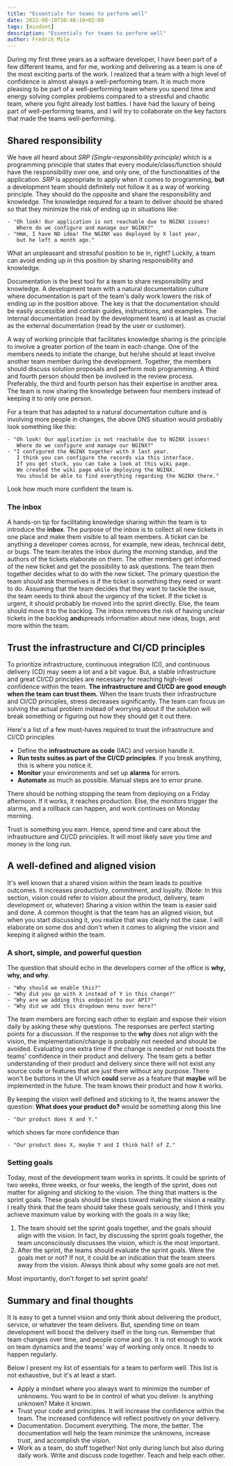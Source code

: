 ```yaml
---
title: "Essentials for teams to perform well"
date: 2022-08-10T10:48:19+02:00
tags: [mindset]
description: "Essentials for teams to perform well"
author: Fredrik Mile
---
```


During my first three years as a software developer, I have been part of a few different teams, and for me,
working and delivering as a team is one of the most exciting parts of the work.
I realized that a team with a high level of confidence is almost always a well-performing team.
It is much more pleasing to be part of a well-performing team where you spend time and energy solving complex problems compared to a stressful and chaotic team, where you fight already lost battles.
I have had the luxury of being part of well-performing teams, and I will try to collaborate on the key factors that made the teams well-performing.

## Shared responsibility

We have all heard about _SRP (Single-responsibility principle)_ which is a programming principle that states that every module/class/function should have the responsibility over one, and only one, of the functionalities of the application.
_SRP_ is appropriate to apply when it comes to programming, **but** a development team should definitely not follow it as a way of working principle.
They should do the opposite and share the responsibility and knowledge.
The knowledge required for a team to deliver should be shared so that they minimize the risk of ending up in situations like:

    - "Oh look! Our application is not reachable due to NGINX issues! 
       Where do we configure and manage our NGINX?"
    - "Hmm, I have NO idea! The NGINX was deployed by X last year, 
       but he left a month ago."

What an unpleasant and stressful position to be in, right?
Luckily, a team can avoid ending up in this position by sharing responsibility and knowledge.

Documentation is the best tool for a team to share responsibility and knowledge.
A development team with a natural documentation culture where documentation is part of the team's daily work lowers the risk of ending up in the position above.
The key is that the documentation should be easily accessible and contain guides, instructions, and examples.
The internal documentation (read by the development team) is at least as crucial as the external documentation (read by the user or customer).

A way of working principle that facilitates knowledge sharing is the principle to involve a greater portion of the team in each change.
One of the members needs to initiate the change, but he/she should at least involve another team member during the development. Together, the members should discuss solution proposals and perform mob programming. A third and fourth person should then be involved in the review process. Preferably, the third and fourth person has their expertise in another area. The team is now sharing the knowledge between four members instead of keeping it to only one person.

For a team that has adapted to a natural documentation culture and is involving more people in changes, the above DNS situation would probably look something like this:

    - "Oh look! Our application is not reachable due to NGINX issues!
       Where do we configure and manage our NGINX?"
    - "I configured the NGINX together with X last year.
       I think you can configure the records via this interface.
       If you get stuck, you can take a look at this wiki page.
       We created the wiki page while deploying the NGINX.
       You should be able to find everything regarding the NGINX there."

Look how much more confident the team is.

### The inbox

A hands-on tip for facilitating knowledge sharing within the team is to introduce the **inbox**.
The purpose of the inbox is to collect all new tickets in one place and make them visible to all team members.
A ticket can be anything a developer comes across, for example, new ideas, technical debt, or bugs.
The team iterates the inbox during the morning standup, and the authors of the tickets elaborate on them.
The other members get informed of the new ticket and get the possibility to ask questions.
The team then together decides what to do with the new ticket.
The primary question the team should ask themselves is if the ticket is something they need or want to do.
Assuming that the team decides that they want to tackle the issue, the team needs to think about the urgency of the ticket.
If the ticket is urgent, it should probably be moved into the sprint directly. Else, the team should move it to the backlog.
The inbox removes the risk of having unclear tickets in the backlog **and**spreads information about new ideas, bugs, and more within the team.

## Trust the infrastructure and CI/CD principles

To prioritize infrastructure, continuous integration (CI), and continuous delivery (CD) may seem a lot and a bit vague.
But, a stable infrastructure and great CI/CD principles are necessary for reaching high-level confidence within the team.
**The infrastructure and CI/CD are good enough when the team can trust them.**
When the team trusts their infrastructure and CI/CD principles, stress decreases significantly.
The team can focus on solving the actual problem instead of worrying about if the solution will break something or figuring out how they should get it out there.

Here's a list of a few must-haves required to trust the infrastructure and CI/CD principles
- Define the **infrastructure as code** (IAC) and version handle it.
- **Run tests suites as part of the CI/CD principles**. If you break anything, this is where you notice it.
- **Monitor** your environments and set up **alarms** for errors.
- **Automate** as much as possible. Manual steps are to error prune.


There should be nothing stopping the team from deploying on a Friday afternoon. If it works, it reaches production.
Else, the monitors trigger the alarms, and a rollback can happen, and work continues on Monday morning.


Trust is something you earn.
Hence, spend time and care about the infrastructure and CI/CD principles.
It will most likely save you time and money in the long run.

## A well-defined and aligned vision

It's well known that a shared vision within the team leads to positive outcomes.
It increases productivity, commitment, and loyalty.
(Note: In this section, vision could refer to vision about the product, delivery, team development or, whatever)
Sharing a vision within the team is easier said and done.
A common thought is that the team has an aligned vision, but when you start discussing it, you realize that was clearly not the case.
I will elaborate on some dos and don't when it comes to aligning the vision and keeping it aligned within the team.


### A short, simple, and powerful question

The question that should echo in the developers corner of the office is **why, why, and why**.

    - "Why should we enable this?"
    - "Why did you go with X instead of Y in this change?"
    - "Why are we adding this endpoint to our API?"
    - "Why did we add this dropdown menu over here?"

The team members are forcing each other to explain and expose their vision daily by asking these why questions.
The responses are perfect starting points for a discussion.
If the response to the **why** does not align with the vision, the implementation/change is probably not needed and should be avoided.
Evaluating one extra time if the change is needed or not boosts the teams' confidence in their product and delivery.
The team gets a better understanding of their product and delivery since there will not exist any source code or features that are just there without any purpose.
There won't be buttons in the UI which **could** serve as a feature that **maybe** will be implemented in the future.
The team knows their product and how it works.

By keeping the vision well defined and sticking to it, the teams answer the question: __What does your product do?__ would be something along this line

	- "Our product does X and Y."

which shows far more confidence than

	- "Our product does X, maybe Y and I think half of Z."

### Setting goals

Today, most of the development team works in sprints.
It could be sprints of two weeks, three weeks, or four weeks, the length of the sprint, does not matter for aligning and sticking to the vision.
The thing that matters is the sprint goals.
These goals should be steps toward making the vision a reality.
I really think that the team should take these goals seriously, and I think you achieve maximum value by working with the goals in a way like;

1. The team should set the sprint goals together, and the goals should align with the vision. In fact, by discussing the sprint goals together, the team unconsciously discusses the vision, which is the most important.
2. After the sprint, the teams should evaluate the sprint goals. Were the goals met or not? If not, it could be an indication that the team steers away from the vision. Always think about why some goals are not met.

Most importantly, don't forget to set sprint goals!

## Summary and final thoughts

It is easy to get a tunnel vision and only think about delivering the product, service, or whatever the team delivers.
But, spending time on team development will boost the delivery itself in the long run.
Remember that team changes over time, and people come and go.
It is not enough to work on team dynamics and the teams' way of working only once.
It needs to happen regularly.

Below I present my list of essentials for a team to perform well. This list is not exhaustive, but it's at least a start.

- Apply a mindset where you always want to minimize the number of unknowns. You want to be in control of what you deliver. Is anything unknown? Make it known.
- Trust your code and principles. It will increase the confidence within the team. The increased confidence will reflect positively on your delivery.
- Documentation. Document everything. The more, the better. The documentation will help the team minimize the unknowns, increase trust, and accomplish the vision.
- Work as a team, do stuff together! Not only during lunch but also during daily work. Write and discuss code together. Teach and help each other.
